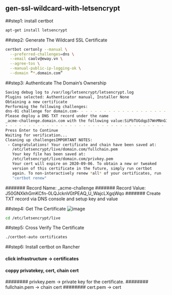 ## gen-ssl-wildcard-with-letsencrypt
##step1: install certbot
```bash
apt-get install letsencrypt
```
##step2: Generate The Wildcard SSL Certificate
```bash
certbot certonly --manual \
  --preferred-challenges=dns \
  --email caolv@eway.vn \
  --agree-tos \
  --manual-public-ip-logging-ok \
  --domain “*.domain.com”
```
##step3: Authenticate The Domain’s Ownership
```bash
Saving debug log to /var/log/letsencrypt/letsencrypt.log
Plugins selected: Authenticator manual, Installer None
Obtaining a new certificate
Performing the following challenges:
dns-01 challenge for domain.com- - - - - - - - - - - - - - - - - - - - - - - - - - - - - - - - - - - - - - - -
Please deploy a DNS TXT record under the name
_acme-challenge.domain.com with the following value:SiPbTUGdqp37WnMNnG17N4qoZEVIiuO_MivrrhYmW-YBefore continuing, verify the record is deployed.
- - - - - - - - - - - - - - - - - - - - - - - - - - - - - - - - - - - - - - - -
Press Enter to Continue
Waiting for verification...
Cleaning up challengesIMPORTANT NOTES:
 - Congratulations! Your certificate and chain have been saved at:
   /etc/letsencrypt/live/domain.com/fullchain.pem
   Your key file has been saved at:
   /etc/letsencrypt/live/domain.com/privkey.pem
   Your cert will expire on 2020-09-06. To obtain a new or tweaked
   version of this certificate in the future, simply run certbot
   again. To non-interactively renew *all* of your certificates, run
   "certbot renew"
```
####### Record Name: _acme-challenge
####### Record Value: J50GNXkhGmKCfn-0LQJcknVGtPEAQ_U_WajcLXgqWqo
####### Create TXT record via DNS console and setup key and value

##step4: Get The Certificate
![image](https://user-images.githubusercontent.com/53284451/118622121-32aafc80-b7f1-11eb-9aa0-153d164e578f.png)

```bash
cd /etc/letsencrypt/live
```

##step5: Cross Verify The Certificate
```bash
./certbot-auto certificates
```
##step6: Install certbot on Rancher
#### click infrastructure -> certificates
#### coppy privatekey, cert, chain cert
######## privkey.pem -> private key for the certificate.
######## fullchain.pem -> chain cert
######## cert.pem -> cert
